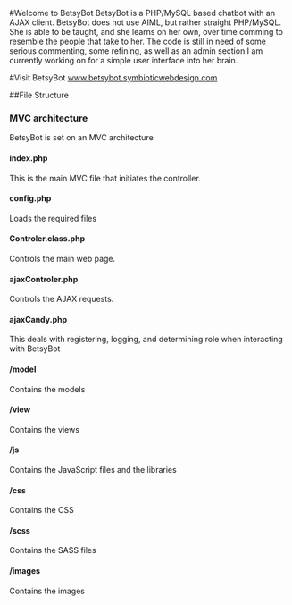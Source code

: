 #Welcome to BetsyBot
BetsyBot is a PHP/MySQL based chatbot with an AJAX client. BetsyBot does not use AIML, but rather straight PHP/MySQL. She is able to be taught, and she learns on her own, over time comming to resemble the people that take to her. The code is still in need of some serious commenting, some refining, as well as an admin section I am currently working on for a simple user interface into her brain.

#Visit BetsyBot
www.betsybot.symbioticwebdesign.com

##File Structure
### MVC architecture
BetsyBot is set on an MVC architecture

#### index.php
This is the main MVC file that initiates the controller.

#### config.php
Loads the required files

#### Controler.class.php
Controls the main web page.

#### ajaxControler.php
Controls the AJAX requests.

#### ajaxCandy.php
This deals with registering, logging, and determining role when interacting with BetsyBot

#### /model
Contains the models

#### /view
Contains the views

#### /js
Contains the JavaScript files and the libraries

#### /css
Contains the CSS

#### /scss
Contains the SASS files

#### /images
Contains the images